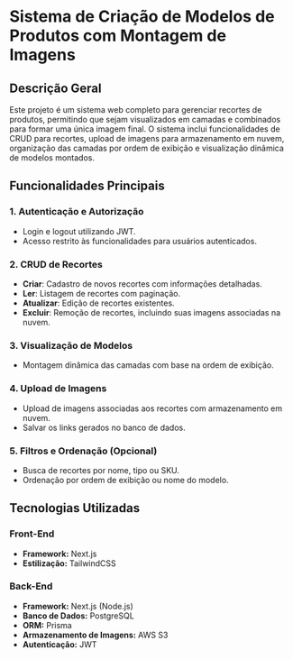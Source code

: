 # Sistema de Criação de Modelos de Produtos com Montagem de Imagens

## Descrição Geral
Este projeto é um sistema web completo para gerenciar recortes de produtos, permitindo que sejam visualizados em camadas e combinados para formar uma única imagem final. O sistema inclui funcionalidades de CRUD para recortes, upload de imagens para armazenamento em nuvem, organização das camadas por ordem de exibição e visualização dinâmica de modelos montados.

## Funcionalidades Principais

### 1. Autenticação e Autorização
- Login e logout utilizando JWT.
- Acesso restrito às funcionalidades para usuários autenticados.

### 2. CRUD de Recortes
- **Criar**: Cadastro de novos recortes com informações detalhadas.
- **Ler**: Listagem de recortes com paginação.
- **Atualizar**: Edição de recortes existentes.
- **Excluir**: Remoção de recortes, incluindo suas imagens associadas na nuvem.

### 3. Visualização de Modelos
- Montagem dinâmica das camadas com base na ordem de exibição.

### 4. Upload de Imagens
- Upload de imagens associadas aos recortes com armazenamento em nuvem.
- Salvar os links gerados no banco de dados.

### 5. Filtros e Ordenação (Opcional)
- Busca de recortes por nome, tipo ou SKU.
- Ordenação por ordem de exibição ou nome do modelo.

## Tecnologias Utilizadas

### Front-End
- **Framework:** Next.js
- **Estilização:** TailwindCSS

### Back-End
- **Framework:** Next.js (Node.js)
- **Banco de Dados:** PostgreSQL
- **ORM:** Prisma
- **Armazenamento de Imagens:** AWS S3
- **Autenticação:** JWT